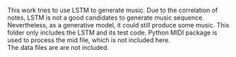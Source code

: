 This work tries to use LSTM to generate music. Due to the correlation of notes, LSTM is not a good candidates to generate music sequence.
Nevertheless, as a generative model, it could still produce some music.
This folder only includes the LSTM and its test code. 
Python MIDI package is used to process the mid file, which is not included here.  
The data files are are not included. 
